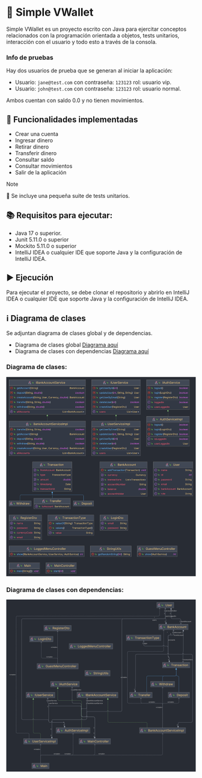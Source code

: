 # 👝 Simple VWallet

Simple VWallet es un proyecto escrito con Java para ejercitar conceptos relacionados con la programación orientada a objetos,
tests unitarios, interacción con el usuario y todo esto a través de la consola.

### Info de pruebas
Hay dos usuarios de prueba que se generan al iniciar la aplicación:

- Usuario: `jane@test.com` con contraseña: `123123` rol: usuario vip.
- Usuario: `john@test.com` con contraseña: `123123` rol: usuario normal.

Ambos cuentan con saldo 0.0 y no tienen movimientos.

## 📝 Funcionalidades implementadas

- Crear una cuenta
- Ingresar dinero
- Retirar dinero
- Transferir dinero
- Consultar saldo
- Consultar movimientos
- Salir de la aplicación

> [!NOTE]
> 🧪 Se incluye una pequeña suite de tests unitarios.

## 📚 Requisitos para ejecutar:

- Java 17 o superior.
- Junit 5.11.0 o superior
- Mockito 5.11.0 o superior
- IntelliJ IDEA o cualquier IDE que soporte Java y la configuración de IntelliJ IDEA.

## ▶️ Ejecución

Para ejecutar el proyecto, se debe clonar el repositorio y abrirlo en IntelliJ IDEA o cualquier IDE que soporte Java y
la configuración de IntelliJ IDEA.

## ℹ️ Diagrama de clases
Se adjuntan diagrama de clases global y de dependencias.

- Diagrama de clases global [Diagrama aquí](docs/diagrama_clases.pdf)
- Diagrama de clases con dependencias [Diagrama aquí](docs/diagrama_clases_dependecias.pdf)

### Diagrama de clases:

![Diagrama de clases](docs/diagrama_clases.png)

### Diagrama de clases con dependencias:

![Diagrama de clases con dependencias](docs/diagrama_clases_dependencias.png)
